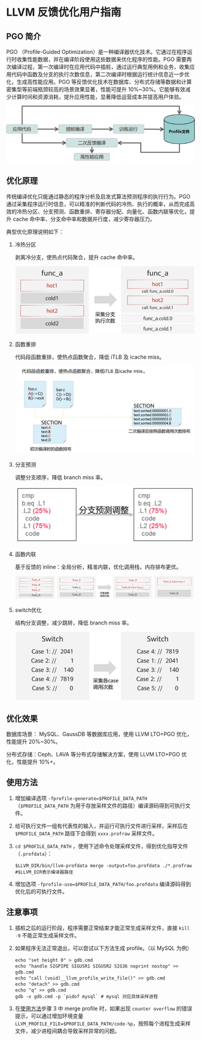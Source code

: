 # LLVM 反馈优化用户指南

## PGO 简介

PGO （Profile-Guided Optimization）是一种编译器优化技术。它通过在程序运行时收集性能数据，并在编译阶段使用这些数据来优化程序的性能。PGO 需要两次编译过程，第一次编译时在应用代码中插桩，通过运行典型用例和业务，收集应用代码中函数及分支的执行次数信息，第二次编译时根据运行统计信息近一步优化，生成高性能应用。PGO 等反馈优化技术在数据库、分布式存储等数据和计算密集型等前端瓶颈较高的场景效果显著，性能可提升 10%~30%。它能够有效减少计算时间和资源消耗，提升应用性能，显著降低运营成本并提高用户体验。

![alt text](figures/figure_pgo_0.png)

## 优化原理

传统编译优化只能通过静态的程序分析及启发式算法预测程序的执行行为。PGO 通过采集程序运行时信息，可以精准的判断代码的冷热、执行的概率，从而完成高效的冷热分区、分支预测、函数重排、寄存器分配、向量化、函数内联等优化，提升 cache 命中率、分支命中率和数据并行度，减少寄存器压力。

典型优化原理说明如下：

1. 冷热分区

    剥离冷分支，使热点代码聚合，提升 cache 命中率。

    ![alt text](figures/figure_pgo_1.png)

2. 函数重排

    代码段函数重排，使热点函数聚合，降低 iTLB 及 icache miss。

    ![alt text](figures/figure_pgo_2.png)

3. 分支预测

    调整分支顺序，降低 branch miss 率。

    ![alt text](figures/figure_pgo_3.png)

4. 函数内联

    基于反馈的 inline：全局分析，精准内联，优化调用栈，内存排布更优。

    ![alt text](figures/figure_pgo_4.png)

5. switch优化

    结构分支调整，减少跳转，降低 branch miss 率。

    ![alt text](figures/figure_pgo_5.png)

## 优化效果

数据库场景： MySQL、GaussDB 等数据库应用，使用 LLVM LTO+PGO 优化，性能提升 20%~30%。

分布式存储：Ceph、LAVA 等分布式存储解决方案，使用 LLVM LTO+PGO 优化，性能提升 10%+。

## 使用方法

1. 增加编译选项 `-fprofile-generate=$PROFILE_DATA_PATH`（`$PROFILE_DATA_PATH` 为用于存放采样文件的路径）编译源码得到可执行文件。

2. 给可执行文件一组有代表性的输入，并运行可执行文件进行采样，采样后在 `$PROFILE_DATA_PATH` 路径下会得到 `xxxx.profraw` 采样文件。

3. `cd $PROFILE_DATA_PATH` ，使用下述命令处理采样文件，得到优化指导文件（`.profdata`）：

    ```shell
    $LLVM_DIR/bin/llvm-profdata merge -output=foo.profdata ./*.profraw   #$LLVM_DIR表示编译器路径
    ```

4. 增加选项 `-fprofile-use=$PROFILE_DATA_PATH/foo.profdata` 编译源码得到优化后的可执行文件。

## 注意事项

1. 插桩之后的运行阶段，程序需要正常结束才能正常生成采样文件，直接 `kill -9` 不能正常生成采样文件。

2. 如果程序无法正常退出，可以尝试以下方法生成 profile。（以 MySQL 为例）

    ```shell
    echo "set height 0" > gdb.cmd
    echo "handle SIGPIPE SIGUSR1 SIGUSR2 SIG36 noprint nostop" >> gdb.cmd
    echo "call (void)__llvm_profile_write_file()" >> gdb.cmd
    echo "detach" >> gdb.cmd
    echo "q" >> gdb.cmd
    gdb -x gdb.cmd -p `pidof mysql` # mysql 对应具体采样进程
    ```

3. 在[使用方法](#使用方法)步骤 3 中 merge profile 时，如果出现 `counter overflow` 的错误提示，可以通过增加环境变量 `LLVM_PROFILE_FILE=$PROFILE_DATA_PATH/code-%p`，按照每个进程生成采样文件，减少进程间耦合导致采样异常的问题。

